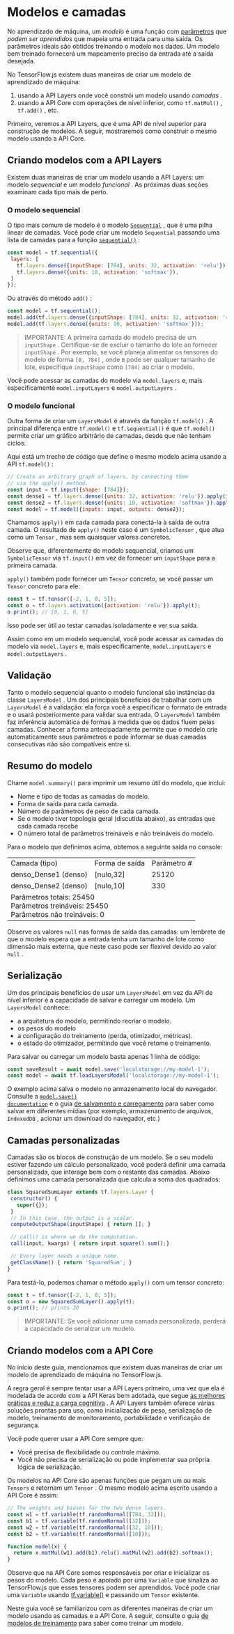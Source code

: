 # Modelos e camadas

No aprendizado de máquina, um *modelo* é uma função com [parâmetros](https://developers.google.com/machine-learning/glossary/#parameter) que *podem ser aprendidos* que mapeia uma entrada para uma saída. Os parâmetros ideais são obtidos treinando o modelo nos dados. Um modelo bem treinado fornecerá um mapeamento preciso da entrada até a saída desejada.

No TensorFlow.js existem duas maneiras de criar um modelo de aprendizado de máquina:

1. usando a API Layers onde você constrói um modelo usando *camadas* .
2. usando a API Core com operações de nível inferior, como `tf.matMul()` , `tf.add()` , etc.

Primeiro, veremos a API Layers, que é uma API de nível superior para construção de modelos. A seguir, mostraremos como construir o mesmo modelo usando a API Core.

## Criando modelos com a API Layers

Existem duas maneiras de criar um modelo usando a API Layers: um modelo *sequencial* e um modelo *funcional* . As próximas duas seções examinam cada tipo mais de perto.

### O modelo sequencial

O tipo mais comum de modelo é o modelo <code>[Sequential](https://js.tensorflow.org/api/0.15.1/#class:Sequential)</code> , que é uma pilha linear de camadas. Você pode criar um modelo <code>Sequential</code> passando uma lista de camadas para a função <code>[sequential()](https://js.tensorflow.org/api/0.15.1/#sequential)</code> :

```js
const model = tf.sequential({
 layers: [
   tf.layers.dense({inputShape: [784], units: 32, activation: 'relu'}),
   tf.layers.dense({units: 10, activation: 'softmax'}),
 ]
});
```

Ou através do método `add()` :

```js
const model = tf.sequential();
model.add(tf.layers.dense({inputShape: [784], units: 32, activation: 'relu'}));
model.add(tf.layers.dense({units: 10, activation: 'softmax'}));
```

> IMPORTANTE: A primeira camada do modelo precisa de um `inputShape` . Certifique-se de excluir o tamanho do lote ao fornecer `inputShape` . Por exemplo, se você planeja alimentar os tensores do modelo de forma `[B, 784]` , onde `B` pode ser qualquer tamanho de lote, especifique `inputShape` como `[784]` ao criar o modelo.

Você pode acessar as camadas do modelo via `model.layers` e, mais especificamente `model.inputLayers` e `model.outputLayers` .

### O modelo funcional

Outra forma de criar um `LayersModel` é através da função `tf.model()` . A principal diferença entre `tf.model()` e `tf.sequential()` é que `tf.model()` permite criar um gráfico arbitrário de camadas, desde que não tenham ciclos.

Aqui está um trecho de código que define o mesmo modelo acima usando a API `tf.model()` :

```js
// Create an arbitrary graph of layers, by connecting them
// via the apply() method.
const input = tf.input({shape: [784]});
const dense1 = tf.layers.dense({units: 32, activation: 'relu'}).apply(input);
const dense2 = tf.layers.dense({units: 10, activation: 'softmax'}).apply(dense1);
const model = tf.model({inputs: input, outputs: dense2});
```

Chamamos `apply()` em cada camada para conectá-la à saída de outra camada. O resultado de `apply()` neste caso é um `SymbolicTensor` , que atua como um `Tensor` , mas sem quaisquer valores concretos.

Observe que, diferentemente do modelo sequencial, criamos um `SymbolicTensor` via `tf.input()` em vez de fornecer um `inputShape` para a primeira camada.

`apply()` também pode fornecer um `Tensor` concreto, se você passar um `Tensor` concreto para ele:

```js
const t = tf.tensor([-2, 1, 0, 5]);
const o = tf.layers.activation({activation: 'relu'}).apply(t);
o.print(); // [0, 1, 0, 5]
```

Isso pode ser útil ao testar camadas isoladamente e ver sua saída.

Assim como em um modelo sequencial, você pode acessar as camadas do modelo via `model.layers` e, mais especificamente, `model.inputLayers` e `model.outputLayers` .

## Validação

Tanto o modelo sequencial quanto o modelo funcional são instâncias da classe `LayersModel` . Um dos principais benefícios de trabalhar com um `LayersModel` é a validação: ela força você a especificar o formato de entrada e o usará posteriormente para validar sua entrada. O `LayersModel` também faz inferência automática de formas à medida que os dados fluem pelas camadas. Conhecer a forma antecipadamente permite que o modelo crie automaticamente seus parâmetros e pode informar se duas camadas consecutivas não são compatíveis entre si.

## Resumo do modelo

Chame `model.summary()` para imprimir um resumo útil do modelo, que inclui:

- Nome e tipo de todas as camadas do modelo.
- Forma de saída para cada camada.
- Número de parâmetros de peso de cada camada.
- Se o modelo tiver topologia geral (discutida abaixo), as entradas que cada camada recebe
- O número total de parâmetros treináveis ​​e não treináveis ​​do modelo.

Para o modelo que definimos acima, obtemos a seguinte saída no console:

<table>
  <tr>
   <td>Camada (tipo)    </td>
   <td>Forma de saída    </td>
   <td>Parâmetro #    </td>
  </tr>
  <tr>
   <td>denso_Dense1 (denso)    </td>
   <td>[nulo,32]    </td>
   <td>25120    </td>
  </tr>
  <tr>
   <td>denso_Dense2 (denso)    </td>
   <td>[nulo,10]    </td>
   <td>330    </td>
  </tr>
  <tr>
   <td colspan="3">Parâmetros totais: 25450<br> Parâmetros treináveis: 25450<br> Parâmetros não treináveis: 0    </td>
  </tr>
</table>

Observe os valores `null` nas formas de saída das camadas: um lembrete de que o modelo espera que a entrada tenha um tamanho de lote como dimensão mais externa, que neste caso pode ser flexível devido ao valor `null` .

## Serialização

Um dos principais benefícios de usar um `LayersModel` em vez da API de nível inferior é a capacidade de salvar e carregar um modelo. Um `LayersModel` conhece:

- a arquitetura do modelo, permitindo recriar o modelo.
- os pesos do modelo
- a configuração do treinamento (perda, otimizador, métricas).
- o estado do otimizador, permitindo que você retome o treinamento.

Para salvar ou carregar um modelo basta apenas 1 linha de código:

```js
const saveResult = await model.save('localstorage://my-model-1');
const model = await tf.loadLayersModel('localstorage://my-model-1');
```

O exemplo acima salva o modelo no armazenamento local do navegador. Consulte a <code>[model.save() documentation](https://js.tensorflow.org/api/latest/#tf.Model.save)</code> e o guia [de salvamento e carregamento](save_load.md) para saber como salvar em diferentes mídias (por exemplo, armazenamento de arquivos, <code>IndexedDB</code> , acionar um download do navegador, etc.)

## Camadas personalizadas

Camadas são os blocos de construção de um modelo. Se o seu modelo estiver fazendo um cálculo personalizado, você poderá definir uma camada personalizada, que interage bem com o restante das camadas. Abaixo definimos uma camada personalizada que calcula a soma dos quadrados:

```js
class SquaredSumLayer extends tf.layers.Layer {
 constructor() {
   super({});
 }
 // In this case, the output is a scalar.
 computeOutputShape(inputShape) { return []; }

 // call() is where we do the computation.
 call(input, kwargs) { return input.square().sum();}

 // Every layer needs a unique name.
 getClassName() { return 'SquaredSum'; }
}
```

Para testá-lo, podemos chamar o método `apply()` com um tensor concreto:

```js
const t = tf.tensor([-2, 1, 0, 5]);
const o = new SquaredSumLayer().apply(t);
o.print(); // prints 30
```

> IMPORTANTE: Se você adicionar uma camada personalizada, perderá a capacidade de serializar um modelo.

## Criando modelos com a API Core

No início deste guia, mencionamos que existem duas maneiras de criar um modelo de aprendizado de máquina no TensorFlow.js.

A regra geral é sempre tentar usar a API Layers primeiro, uma vez que ela é modelada de acordo com a API Keras bem adotada, que segue [as melhores práticas e reduz a carga cognitiva](https://keras.io/why-use-keras/) . A API Layers também oferece várias soluções prontas para uso, como inicialização de peso, serialização de modelo, treinamento de monitoramento, portabilidade e verificação de segurança.

Você pode querer usar a API Core sempre que:

- Você precisa de flexibilidade ou controle máximo.
- Você não precisa de serialização ou pode implementar sua própria lógica de serialização.

Os modelos na API Core são apenas funções que pegam um ou mais `Tensors` e retornam um `Tensor` . O mesmo modelo acima escrito usando a API Core é assim:

```js
// The weights and biases for the two dense layers.
const w1 = tf.variable(tf.randomNormal([784, 32]));
const b1 = tf.variable(tf.randomNormal([32]));
const w2 = tf.variable(tf.randomNormal([32, 10]));
const b2 = tf.variable(tf.randomNormal([10]));

function model(x) {
  return x.matMul(w1).add(b1).relu().matMul(w2).add(b2).softmax();
}
```

Observe que na API Core somos responsáveis ​​por criar e inicializar os pesos do modelo. Cada peso é apoiado por uma `Variable` que sinaliza ao TensorFlow.js que esses tensores podem ser aprendidos. Você pode criar uma `Variable` usando [tf.variable()](https://js.tensorflow.org/api/latest/#variable) e passando um `Tensor` existente.

Neste guia você se familiarizou com as diferentes maneiras de criar um modelo usando as camadas e a API Core. A seguir, consulte o guia [de modelos de treinamento](train_models.md) para saber como treinar um modelo.
